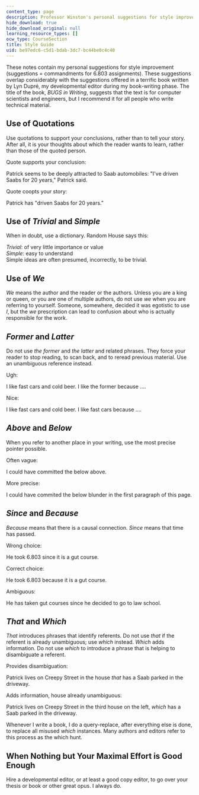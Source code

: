 ```yaml
---
content_type: page
description: Professor Winston's personal suggestions for style improvement.
hide_download: true
hide_download_original: null
learning_resource_types: []
ocw_type: CourseSection
title: Style Guide
uid: be97edc6-c5d1-bdab-3dc7-bc44be0c4c40
---
```


These notes contain my personal suggestions for style improvement (suggestions = commandments for 6.803 assignments). These suggestions overlap considerably with the suggestions offered in a terrific book written by Lyn Dupré, my developmental editor during my book-writing phase. The title of the book, _BUGS in Writing_, suggests that the text is for computer scientists and engineers, but I recommend it for all people who write technical material.

Use of Quotations
-----------------

Use quotations to support your conclusions, rather than to tell your story. After all, it is your thoughts about which the reader wants to learn, rather than those of the quoted person.

Quote supports your conclusion:

Patrick seems to be deeply attracted to Saab automobiles: "I've driven Saabs for 20 years," Patrick said.

Quote coopts your story:

Patrick has "driven Saabs for 20 years."

Use of _Trivial_ and _Simple_
-----------------------------

When in doubt, use a dictionary. Random House says this:

_Trivial_: of very little importance or value  
_Simple_: easy to understand  
Simple ideas are often presumed, incorrectly, to be trivial.

Use of _We_
-----------

_We_ means the author and the reader or the authors. Unless you are a king or queen, or you are one of multiple authors, do not use _we_ when you are referring to yourself. Someone, somewhere, decided it was egotistic to use _I_, but the _we_ prescription can lead to confusion about who is actually responsible for the work.

_Former_ and _Latter_
---------------------

Do not use _the former_ and _the latter_ and related phrases. They force your reader to stop reading, to scan back, and to reread previous material. Use an unambiguous reference instead.

Ugh:

I like fast cars and cold beer. I like the former because ....

Nice:

I like fast cars and cold beer. I like fast cars because ....

_Above_ and _Below_
-------------------

When you refer to another place in your writing, use the most precise pointer possible.

Often vague:

I could have committed the below above.

More precise:

I could have commited the below blunder in the first paragraph of this page.

_Since_ and _Because_
---------------------

_Because_ means that there is a causal connection. _Since_ means that time has passed.

Wrong choice:

He took 6.803 since it is a gut course.

Correct choice:

He took 6.803 because it is a gut course.

Ambiguous:

He has taken gut courses since he decided to go to law school.

_That_ and _Which_
------------------

_That_ introduces phrases that identify referents. Do not use _that_ if the referent is already unambiguous; use _which_ instead. _Which_ adds information. Do not use _which_ to introduce a phrase that is helping to disambiguate a referent.

Provides disambiguation:

Patrick lives on Creepy Street in the house _that_ has a Saab parked in the driveway.

Adds information, house already unambiguous:

Patrick lives on Creepy Street in the third house on the left, _which_ has a Saab parked in the driveway.

Whenever I write a book, I do a query-replace, after everything else is done, to replace all misused _which_ instances. Many authors and editors refer to this process as the which hunt.

When Nothing but Your Maximal Effort is Good Enough
---------------------------------------------------

Hire a developmental editor, or at least a good copy editor, to go over your thesis or book or other great opus. I always do.